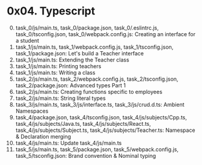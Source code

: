 # 0x04. Typescript

0. task_0/js/main.ts, task_0/package.json, task_0/.eslintrc.js, task_0/tsconfig.json, task_0/webpack.config.js: Creating an interface for a student
1. task_1/js/main.ts, task_1/webpack.config.js, task_1/tsconfig.json, task_1/package.json: Let's build a Teacher interface
2. task_1/js/main.ts: Extending the Teacher class
3. task_1/js/main.ts: Printing teachers
4. task_1/js/main.ts: Writing a class
5. task_2/js/main.ts, task_2/webpack.config.js, task_2/tsconfig.json, task_2/package.json: Advanced types Part 1
6. task_2/js/main.ts: Creating functions specific to employees
7. task_2/js/main.ts: String literal types
8. task_3/js/main.ts, task_3/js/interface.ts, task_3/js/crud.d.ts: Ambient Namespaces
9. task_4/package.json, task_4/tsconfig.json, task_4/js/subjects/Cpp.ts, task_4/js/subjects/Java.ts, task_4/js/subjects/React.ts, task_4/js/subjects/Subject.ts, task_4/js/subjects/Teacher.ts: Namespace & Declaration merging
10. task_4/js/main.ts: Update task_4/js/main.ts
11. task_5/js/main.ts, task_5/package.json, task_5/webpack.config.js, task_5/tsconfig.json: Brand convention & Nominal typing